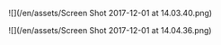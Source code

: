 ![](/en/assets/Screen Shot 2017-12-01 at 14.03.40.png)

![](/en/assets/Screen Shot 2017-12-01 at 14.04.36.png)

